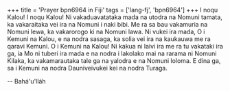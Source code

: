 +++
title = 'Prayer bpn6964 in Fiji'
tags = ['lang-fj', 'bpn6964']
+++
I noqu Kalou! I noqu Kalou! Ni vakaduavatataka mada na utodra na Nomuni tamata, ka vakaraitaka vei ira na Nomuni i naki bibi. Me ra sa bau vakamuria na Nomuni lewa, ka vakarorogo ki na Nomuni lawa. Ni vukei ira mada, O i Kemuni na Kalou, e na nodra sasaga, ka solia vei ira na kaukauwa me ra qaravi Kemuni. O i Kemuni na Kalou! Ni kakua ni laivi ira me ra tu vakataki ira ga, ia Mo ni tuberi ira mada e na nodra i lakolako mai na rarama ni Nomuni Kilaka, ka vakamarautaka tale ga na yalodra e na Nomuni loloma. E dina ga, sa i Kemuni na nodra Dauniveivukei kei na nodra Turaga.

-- Bahá'u'lláh
